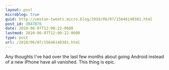 ```yaml
---
layout: post
microblog: true
guid: http://vmstan-tweets.micro.blog/2010/06/07/15646140381.html
post_id: 3047876
date: 2010-06-07T12:00:22-0600
lastmod: 2010-06-07T12:00:22-0600
type: post
url: /2010/06/07/15646140381.html
---
```

Any thoughts I've had over the last few months about going Android instead of a new iPhone have all vanished. This thing is epic.
